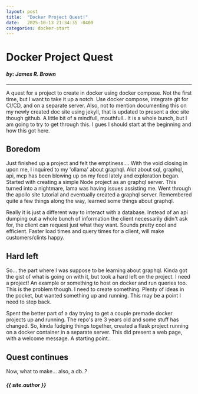 ```yaml
---
layout: post
title:  "Docker Project Quest!"
date:   2025-10-13 21:34:35 -0400
categories: docker-start
---
```


# Docker Project Quest

#### *by: James R. Brown*

---

A quest for a project to create in docker using docker compose.  Not the first time, but I want to take it up a notch.  Use docker compose, integrate git for CI/CD, and on a separate server.  Also, not to mention documenting this on my newly created doc site using jekyll, that is updated to present a doc site though github.  A little bit of a mindfull, mouthfull..  It is a whole bunch, but I am going to try to get through this.  I gues I should start at the beginning and how this got here.

## Boredom

Just finished up a project and felt the emptiness....   With the void closing in upon me, I inquired to my 'ollama' about graphql.  Alot about sql, graphql, api, mcp has been blowing up on my feed lately and exploration began.  Started with creating a simple Node project as an graphql server.  This turned into a nightmare, lama was having issues assisting me.  Went through the apollo site tutorial and eventually created a graphql server.  Remembered quite a few things along the way, learned some things about graphql.

Really it is just a different way to interact with a database.  Instead of an api dumping out a whole bunch of information the client necessarily didn't ask for, the client can request just what they want.  Sounds pretty cool and efficient.  Faster load times and query times for a client, will make customers/clints happy.

## Hard left

So...  the part where I was suppose to be learning about graphql.  Kinda got the gist of what is going on with it, but took a hard left on the project.  I need a project!  An example or something to host on docker and run queries too.  This is the problem though.  I need to create something.  Plenty of ideas in the pocket, but wanted something up and running.  This may be a point I need to step back.

Spent the better part of a day trying to get a couple premade docker projects up and running.  The repo's are 3 years old and some stuff has changed.  So, kinda fudging things together, created a flask project running on a docker container in a separate server.  This did present a web page, with a welcome message.  A starting point..

## Quest continues

Now, what to make...  also, a db..?

#### *{{ site.author }}*
